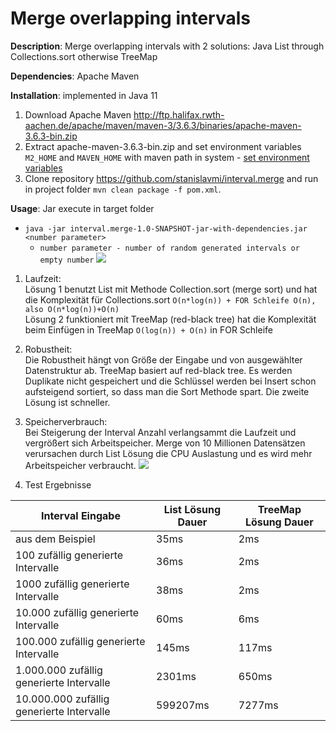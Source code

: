 # Merge overlapping intervals
**Description**: Merge overlapping intervals with 2 solutions: Java List through Collections.sort otherwise TreeMap

**Dependencies**: Apache Maven

**Installation**: implemented in Java 11  
1. Download Apache Maven http://ftp.halifax.rwth-aachen.de/apache/maven/maven-3/3.6.3/binaries/apache-maven-3.6.3-bin.zip  
2. Extract apache-maven-3.6.3-bin.zip and set environment variables ```M2_HOME``` and ```MAVEN_HOME``` with maven path in system - [set environment variables](https://ronasoft.de/einrichtung-von-apache-maven-unter-microsoft-windows-10/)  
3. Clone repository https://github.com/stanislavmi/interval.merge and run in project folder 
```mvn clean package -f pom.xml```.

**Usage**: Jar execute in target folder  
* ```java -jar interval.merge-1.0-SNAPSHOT-jar-with-dependencies.jar <number parameter>```
  - ```number parameter - number of random generated intervals or empty number```
  ![](usage.png)


1. Laufzeit:  
Lösung 1 benutzt List mit Methode Collection.sort (merge sort) und hat die Komplexität für Collections.sort ```O(n*log(n)) + FOR Schleife O(n), also O(n*log(n))+O(n)```  
Lösung 2 funktioniert mit TreeMap (red-black tree) hat die Komplexität beim Einfügen in TreeMap ```O(log(n)) + O(n)``` in FOR Schleife

2. Robustheit:  
Die Robustheit hängt von Größe der Eingabe und von ausgewählter Datenstruktur ab. 
TreeMap basiert auf red-black tree. Es werden Duplikate nicht gespeichert und die Schlüssel werden bei Insert schon aufsteigend sortiert, so dass man die Sort Methode spart.
Die zweite Lösung ist schneller.

3. Speicherverbrauch:  
Bei Steigerung der Interval Anzahl verlangsammt die Laufzeit und vergrößert sich Arbeitspeicher.
Merge von 10 Millionen Datensätzen verursachen durch List Lösung die CPU Auslastung und es wird mehr Arbeitspeicher verbraucht. 
  ![](speicher.png)

4. Test Ergebnisse  

| Interval Eingabe | List Lösung Dauer| TreeMap Lösung Dauer|
| --- | ------------- | ------------- |
| aus dem Beispiel| 35ms  | 2ms  |
| 100 zufällig generierte Intervalle | 36ms  | 2ms  |
| 1000 zufällig generierte Intervalle | 38ms  | 2ms  |
| 10.000 zufällig generierte Intervalle | 60ms  | 6ms  |
| 100.000 zufällig generierte Intervalle | 145ms  | 117ms  |
| 1.000.000 zufällig generierte Intervalle | 2301ms  | 650ms  |
| 10.000.000 zufällig generierte Intervalle | 599207ms  | 7277ms  |

